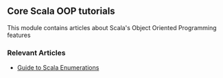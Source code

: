 ## Core Scala OOP tutorials

This module contains articles about Scala's Object Oriented Programming features

### Relevant Articles

- [Guide to Scala Enumerations](https://baeldung.com/scala/enumerations)
